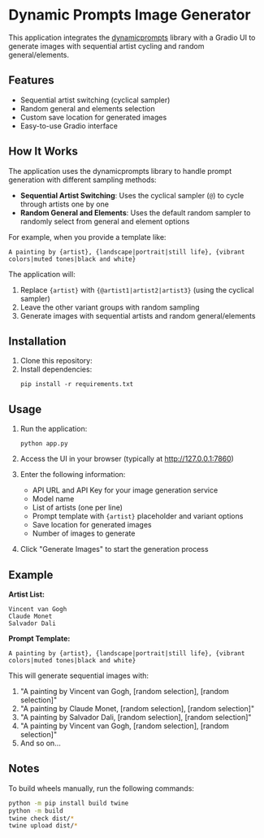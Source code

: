 # Dynamic Prompts Image Generator

This application integrates the [dynamicprompts](https://github.com/adieyal/dynamicprompts) library with a Gradio UI to generate images with sequential artist cycling and random general/elements.

## Features

- Sequential artist switching (cyclical sampler)
- Random general and elements selection
- Custom save location for generated images
- Easy-to-use Gradio interface

## How It Works

The application uses the dynamicprompts library to handle prompt generation with different sampling methods:

- **Sequential Artist Switching**: Uses the cyclical sampler (`@`) to cycle through artists one by one
- **Random General and Elements**: Uses the default random sampler to randomly select from general and element options

For example, when you provide a template like:
```
A painting by {artist}, {landscape|portrait|still life}, {vibrant colors|muted tones|black and white}
```

The application will:
1. Replace `{artist}` with `{@artist1|artist2|artist3}` (using the cyclical sampler)
2. Leave the other variant groups with random sampling
3. Generate images with sequential artists and random general/elements

## Installation

1. Clone this repository:
2. Install dependencies:
   ```
   pip install -r requirements.txt
   ```

## Usage

1. Run the application:
   ```
   python app.py
   ```

2. Access the UI in your browser (typically at http://127.0.0.1:7860)

3. Enter the following information:
   - API URL and API Key for your image generation service
   - Model name
   - List of artists (one per line)
   - Prompt template with `{artist}` placeholder and variant options
   - Save location for generated images
   - Number of images to generate

4. Click "Generate Images" to start the generation process

## Example

**Artist List:**
```
Vincent van Gogh
Claude Monet
Salvador Dali
```

**Prompt Template:**
```
A painting by {artist}, {landscape|portrait|still life}, {vibrant colors|muted tones|black and white}
```

This will generate sequential images with:
1. "A painting by Vincent van Gogh, [random selection], [random selection]"
2. "A painting by Claude Monet, [random selection], [random selection]"  
3. "A painting by Salvador Dali, [random selection], [random selection]"
4. "A painting by Vincent van Gogh, [random selection], [random selection]"
5. And so on...

## Notes


To build wheels manually, run the following commands:

```bash
python -m pip install build twine
python -m build
twine check dist/*
twine upload dist/*
```